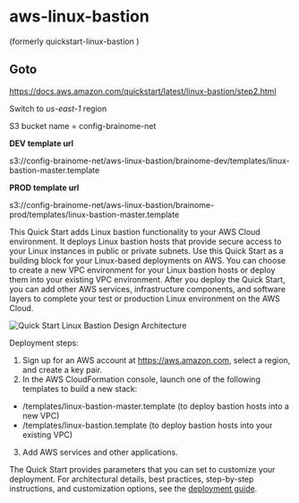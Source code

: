 # aws-linux-bastion
(formerly quickstart-linux-bastion )

## Goto
https://docs.aws.amazon.com/quickstart/latest/linux-bastion/step2.html

Switch to _us-east-1_ region

S3 bucket name = config-brainome-net


**DEV template url** 

s3://config-brainome-net/aws-linux-bastion/brainome-dev/templates/linux-bastion-master.template

**PROD template url**
 
s3://config-brainome-net/aws-linux-bastion/brainome-prod/templates/linux-bastion-master.template


This Quick Start adds Linux bastion functionality to your AWS Cloud environment. It deploys Linux bastion hosts that provide secure access to your Linux instances in public or private subnets. Use this Quick Start as a building block for your Linux-based deployments on AWS. You can choose to create a new VPC environment for your Linux bastion hosts or deploy them into your existing VPC environment. After you deploy the Quick Start, you can add other AWS services, infrastructure components, and software layers to complete your test or production Linux environment on the AWS Cloud.

![Quick Start Linux Bastion Design Architecture](https://docs.aws.amazon.com/quickstart/latest/linux-bastion/images/linux-bastion-hosts-on-aws-architecture.png )

Deployment steps:

1. Sign up for an AWS account at https://aws.amazon.com, select a region, and create a key pair.
2. In the AWS CloudFormation console, launch one of the following templates to build a new stack:
  * /templates/linux-bastion-master.template (to deploy bastion hosts into a new VPC)
  * /templates/linux-bastion.template (to deploy bastion hosts into your existing VPC)
3. Add AWS services and other applications.

The Quick Start provides parameters that you can set to customize your deployment. For architectural details, best practices, step-by-step instructions, and customization options, see the [deployment guide](https://fwd.aws/R9NRw).

